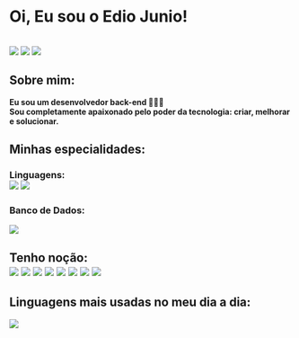 # Oi, Eu sou o Edio Junio! 

<br />
<div>
 <img src="https://img.shields.io/badge/GitHub-100000?style=for-the-badge&logo=github&logoColor=white "> <img src="https://img.shields.io/badge/LinkedIn-0077B5?style=for-the-badge&logo=linkedin&logoColor=white"> <img src="https://img.shields.io/badge/Instagram-E4405F?style=for-the-badge&logo=instagram&logoColor=white">
  <div/>



## Sobre mim:

<p><strong>Eu sou um desenvolvedor back-end 👨🏾‍💻<br /> 
Sou completamente apaixonado pelo poder da tecnologia: criar, melhorar e solucionar. <strong/><br />
<p/>

## Minhas especialidades:

### Linguagens: <div> <img src="https://img.shields.io/badge/C%23-239120?style=for-the-badge&logo=c-sharp&logoColor=white"> <img src="https://img.shields.io/badge/.NET-512BD4?style=for-the-badge&logo=dotnet&logoColor=white">

### Banco de Dados:

<img src="https://img.shields.io/badge/MySQL-005C84?style=for-the-badge&logo=mysql&logoColor=white">
 
## Tenho noção: <div> <img src="https://img.shields.io/badge/HTML5-E34F26?style=for-the-badge&logo=html5&logoColor=white"> <img src="https://img.shields.io/badge/CSS3-1572B6?style=for-the-badge&logo=css3&logoColor=white"> <img src="https://img.shields.io/badge/Bootstrap-563D7C?style=for-the-badge&logo=bootstrap&logoColor=white">  <img src="https://img.shields.io/badge/JavaScript-323330?style=for-the-badge&logo=javascript&logoColor=F7DF1E"> <img src="https://img.shields.io/badge/React-20232A?style=for-the-badge&logo=react&logoColor=61DAFB"> <img src="https://img.shields.io/badge/Node.js-339933?style=for-the-badge&logo=nodedotjs&logoColor=white"> <img src="https://img.shields.io/badge/Express.js-000000?style=for-the-badge&logo=express&logoColor=white"> <img src="https://img.shields.io/badge/PostgreSQL-316192?style=for-the-badge&logo=postgresql&logoColor=white">
  
  <div/>
  
## Linguagens mais usadas no meu dia a dia: <div>
  <img src="https://github-readme-stats.vercel.app/api/top-langs/?username=dev-edioj&theme=dark">
  <div/>


